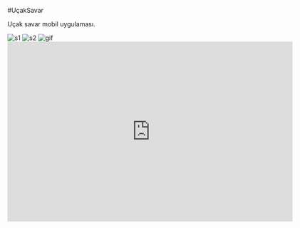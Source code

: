 #UçakSavar

Uçak savar mobil uygulaması.

<img src="https://i.ibb.co/8xw7LK5/s1.jpg" alt="s1" border="0">
<img src="https://i.ibb.co/LJR1fcx/s2.jpg" alt="s2" border="0">
<img src="https://gfycat.com/ifr/WatchfulColossalBlackbird" alt="gif" border="0">
<iframe src='https://gfycat.com/ifr/WatchfulColossalBlackbird' frameborder='0' scrolling='no' allowfullscreen width='640' height='404'></iframe>
